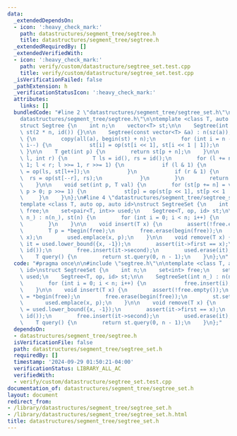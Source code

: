 ```yaml
---
data:
  _extendedDependsOn:
  - icon: ':heavy_check_mark:'
    path: datastructures/segment_tree/segtree.h
    title: datastructures/segment_tree/segtree.h
  _extendedRequiredBy: []
  _extendedVerifiedWith:
  - icon: ':heavy_check_mark:'
    path: verify/custom/datastructure/segtree_set.test.cpp
    title: verify/custom/datastructure/segtree_set.test.cpp
  _isVerificationFailed: false
  _pathExtension: h
  _verificationStatusIcon: ':heavy_check_mark:'
  attributes:
    links: []
  bundledCode: "#line 2 \"datastructures/segment_tree/segtree_set.h\"\n\n#line 2 \"\
    datastructures/segment_tree/segtree.h\"\n\ntemplate <class T, auto op, auto id>\n\
    struct Segtree {\n    int n;\n    vector<T> st;\n\n    Segtree(int n_) : n(n_),\
    \ st(2 * n, id()) {}\n\n    Segtree(const vector<T> &a) : n(sz(a)), st(2 * n)\
    \ {\n        copy(all(a), begin(st) + n);\n        for (int i = n - 1; i > 0;\
    \ i--) {\n            st[i] = op(st[i << 1], st[i << 1 | 1]);\n        }\n   \
    \ }\n\n    T get(int p) {\n        return st[p + n];\n    }\n\n    T query(int\
    \ l, int r) {\n        T ls = id(), rs = id();\n        for (l += n, r += n +\
    \ 1; l < r; l >>= 1, r >>= 1) {\n            if (l & 1) {\n                ls\
    \ = op(ls, st[l++]);\n            }\n            if (r & 1) {\n              \
    \  rs = op(st[--r], rs);\n            }\n        }\n        return op(ls, rs);\n\
    \    }\n\n    void set(int p, T val) {\n        for (st[p += n] = val, p >>= 1;\
    \ p > 0; p >>= 1) {\n            st[p] = op(st[p << 1], st[p << 1 | 1]);\n   \
    \     }\n    }\n};\n#line 4 \"datastructures/segment_tree/segtree_set.h\"\n\n\
    template <class T, auto op, auto id>\nstruct SegtreeSet {\n    int n;\n    set<int>\
    \ free;\n    set<pair<T, int>> used;\n    Segtree<T, op, id> st;\n\n    SegtreeSet(int\
    \ n_) : n(n_), st(n) {\n        for (int i = 0; i < n; i++) {\n            free.insert(i);\n\
    \        }\n    }\n\n    void insert(T x) {\n        assert(!free.empty());\n\
    \        T p = *begin(free);\n        free.erase(begin(free));\n        st.set(p,\
    \ x);\n        used.emplace(x, p);\n    }\n\n    void remove(T x) {\n        auto\
    \ it = used.lower_bound({x, -1});\n        assert(it->first == x);\n        st.set(it->second,\
    \ id());\n        free.insert(it->second);\n        used.erase(it);\n    }\n\n\
    \    T query() {\n        return st.query(0, n - 1);\n    }\n};\n"
  code: "#pragma once\n\n#include \"segtree.h\"\n\ntemplate <class T, auto op, auto\
    \ id>\nstruct SegtreeSet {\n    int n;\n    set<int> free;\n    set<pair<T, int>>\
    \ used;\n    Segtree<T, op, id> st;\n\n    SegtreeSet(int n_) : n(n_), st(n) {\n\
    \        for (int i = 0; i < n; i++) {\n            free.insert(i);\n        }\n\
    \    }\n\n    void insert(T x) {\n        assert(!free.empty());\n        T p\
    \ = *begin(free);\n        free.erase(begin(free));\n        st.set(p, x);\n \
    \       used.emplace(x, p);\n    }\n\n    void remove(T x) {\n        auto it\
    \ = used.lower_bound({x, -1});\n        assert(it->first == x);\n        st.set(it->second,\
    \ id());\n        free.insert(it->second);\n        used.erase(it);\n    }\n\n\
    \    T query() {\n        return st.query(0, n - 1);\n    }\n};"
  dependsOn:
  - datastructures/segment_tree/segtree.h
  isVerificationFile: false
  path: datastructures/segment_tree/segtree_set.h
  requiredBy: []
  timestamp: '2024-09-29 01:50:21-04:00'
  verificationStatus: LIBRARY_ALL_AC
  verifiedWith:
  - verify/custom/datastructure/segtree_set.test.cpp
documentation_of: datastructures/segment_tree/segtree_set.h
layout: document
redirect_from:
- /library/datastructures/segment_tree/segtree_set.h
- /library/datastructures/segment_tree/segtree_set.h.html
title: datastructures/segment_tree/segtree_set.h
---
```

